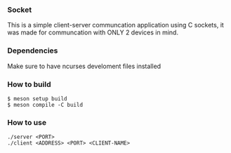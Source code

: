 ### Socket 
This is a simple client-server communcation application using C sockets, it was made for communcation with ONLY 2 devices in mind.
### Dependencies
Make sure to have ncurses develoment files installed
### How to build
```
$ meson setup build
$ meson compile -C build
```
### How to use

```
./server <PORT>
./client <ADDRESS> <PORT> <CLIENT-NAME>
```
